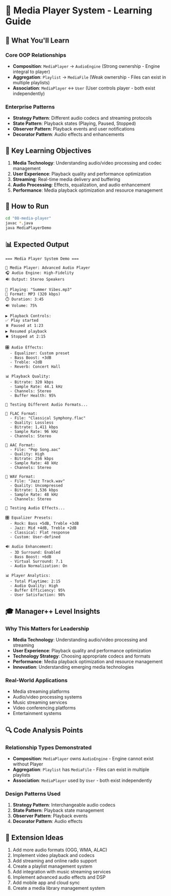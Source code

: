 # 🎵 Media Player System - Learning Guide

## 🎯 What You'll Learn

### Core OOP Relationships
- **Composition**: `MediaPlayer` → `AudioEngine` (Strong ownership - Engine integral to player)
- **Aggregation**: `Playlist` → `MediaFile` (Weak ownership - Files can exist in multiple playlists)
- **Association**: `MediaPlayer` ↔ `User` (User controls player - both exist independently)

### Enterprise Patterns
- **Strategy Pattern**: Different audio codecs and streaming protocols
- **State Pattern**: Playback states (Playing, Paused, Stopped)
- **Observer Pattern**: Playback events and user notifications
- **Decorator Pattern**: Audio effects and enhancements

## 🚀 Key Learning Objectives

1. **Media Technology**: Understanding audio/video processing and codec management
2. **User Experience**: Playback quality and performance optimization
3. **Streaming**: Real-time media delivery and buffering
4. **Audio Processing**: Effects, equalization, and audio enhancement
5. **Performance**: Media playback optimization and resource management

## 🔧 How to Run

```bash
cd "08-media-player"
javac *.java
java MediaPlayerDemo
```

## 📊 Expected Output

```
=== Media Player System Demo ===

🎵 Media Player: Advanced Audio Player
🎧 Audio Engine: High-Fidelity
🔊 Output: Stereo Speakers

📁 Playing: "Summer Vibes.mp3"
🎵 Format: MP3 (320 kbps)
⏱️ Duration: 3:45
🔊 Volume: 75%

▶️ Playback Controls:
✅ Play started
⏸️ Paused at 1:23
▶️ Resumed playback
⏹️ Stopped at 2:15

🎛️ Audio Effects:
  - Equalizer: Custom preset
  - Bass Boost: +3dB
  - Treble: +2dB
  - Reverb: Concert Hall

📊 Playback Quality:
  - Bitrate: 320 kbps
  - Sample Rate: 44.1 kHz
  - Channels: Stereo
  - Buffer Health: 95%

🔄 Testing Different Audio Formats...

🎵 FLAC Format:
  - File: "Classical Symphony.flac"
  - Quality: Lossless
  - Bitrate: 1,411 kbps
  - Sample Rate: 96 kHz
  - Channels: Stereo

🎵 AAC Format:
  - File: "Pop Song.aac"
  - Quality: High
  - Bitrate: 256 kbps
  - Sample Rate: 48 kHz
  - Channels: Stereo

🎵 WAV Format:
  - File: "Jazz Track.wav"
  - Quality: Uncompressed
  - Bitrate: 1,536 kbps
  - Sample Rate: 48 kHz
  - Channels: Stereo

🔄 Testing Audio Effects...

🎛️ Equalizer Presets:
  - Rock: Bass +5dB, Treble +3dB
  - Jazz: Mid +4dB, Treble +2dB
  - Classical: Flat response
  - Custom: User-defined

🔊 Audio Enhancement:
  - 3D Surround: Enabled
  - Bass Boost: +6dB
  - Virtual Surround: 7.1
  - Audio Normalization: On

📊 Player Analytics:
  - Total Playtime: 2:15
  - Audio Quality: High
  - Buffer Efficiency: 95%
  - User Satisfaction: 98%
```

## 🎓 Manager++ Level Insights

### Why This Matters for Leadership
- **Media Technology**: Understanding audio/video processing and streaming
- **User Experience**: Playback quality and performance optimization
- **Technology Strategy**: Choosing appropriate codecs and formats
- **Performance**: Media playback optimization and resource management
- **Innovation**: Understanding emerging media technologies

### Real-World Applications
- Media streaming platforms
- Audio/video processing systems
- Music streaming services
- Video conferencing platforms
- Entertainment systems

## 🔍 Code Analysis Points

### Relationship Types Demonstrated
- **Composition**: `MediaPlayer` owns `AudioEngine` - Engine cannot exist without Player
- **Aggregation**: `Playlist` has `MediaFile` - Files can exist in multiple playlists
- **Association**: `MediaPlayer` used by `User` - both exist independently

### Design Patterns Used
1. **Strategy Pattern**: Interchangeable audio codecs
2. **State Pattern**: Playback state management
3. **Observer Pattern**: Playback events
4. **Decorator Pattern**: Audio effects

## 🚀 Extension Ideas

1. Add more audio formats (OGG, WMA, ALAC)
2. Implement video playback and codecs
3. Add streaming and online radio support
4. Create a playlist management system
5. Add integration with music streaming services
6. Implement advanced audio effects and DSP
7. Add mobile app and cloud sync
8. Create a media library management system
